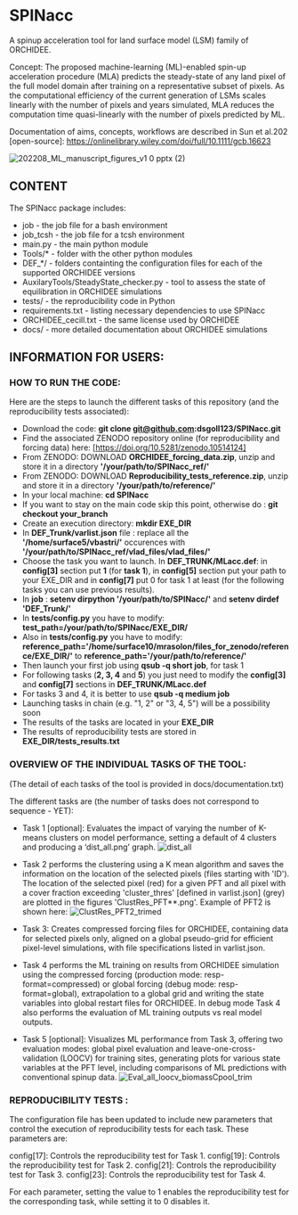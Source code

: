 # SPINacc
A spinup acceleration tool for land surface model (LSM) family of ORCHIDEE.

Concept: The proposed machine-learning (ML)-enabled spin-up acceleration procedure (MLA) predicts the steady-state of any land pixel of the full model domain after training on a representative subset of pixels. As the computational efficiency of the current generation of LSMs scales linearly with the number of pixels and years simulated, MLA reduces the computation time quasi-linearly with the number of pixels predicted by ML. 

Documentation of aims, concepts, workflows are described in Sun et al.202 [open-source]: https://onlinelibrary.wiley.com/doi/full/10.1111/gcb.16623

![202208_ML_manuscript_figures_v1 0 pptx (2)](https://user-images.githubusercontent.com/79981678/209093236-1601237a-7959-42b6-b6f1-306be1bc0b44.png)

## CONTENT
The SPINacc package includes:
* job - the job file for a bash environment
* job_tcsh - the job file for a tcsh environment
* main.py - the main python module
* Tools/* - folder with the other python modules
* DEF_*/  - folders containting the configuration files for each of the supported ORCHIDEE versions
* AuxilaryTools/SteadyState_checker.py - tool to assess the state of equilibration in ORCHIDEE simulations
* tests/ - the reproducibility code in Python
* requirements.txt - listing necessary dependencies to use SPINacc
* ORCHIDEE_cecill.txt - the same license used by ORCHIDEE
* docs/ - more detailed documentation about ORCHIDEE simulations
 
## INFORMATION FOR USERS:
### HOW TO RUN THE CODE:


Here are the steps to launch the different tasks of this repository (and the reproducibility tests associated):

* Download the code: **git clone git@github.com:dsgoll123/SPINacc.git**
* Find the associated ZENODO repository online (for reproducibility and forcing data) here: [https://doi.org/10.5281/zenodo.10514124]
* From ZENODO: DOWNLOAD __ORCHIDEE_forcing_data.zip__, unzip and store it in a directory **'/your/path/to/SPINacc_ref/'**
* From ZENODO: DOWNLOAD __Reproducibility_tests_reference.zip__, unzip and store it in a directory __'/your/path/to/reference/'__ 
* In your local machine:  __cd SPINacc__
* If you want to stay on the main code skip this point, otherwise do : __git checkout your_branch__
* Create an execution directory: __mkdir EXE_DIR__
* In __DEF_Trunk/varlist.json__ file : replace all the __'/home/surface5/vbastri/'__ occurences with **'/your/path/to/SPINacc_ref/vlad_files/vlad_files/'**
* Choose the task you want to launch. In **DEF_TRUNK/MLacc.def**: in __config[3]__ section put **1** (for __task 1__), in __config[5]__ section put your path to your EXE_DIR and in __config[7]__ put 0 for task 1 at least (for the following tasks you can use previous results). 
* In __job__ : __setenv dirpython '/your/path/to/SPINacc/'__ and __setenv dirdef 'DEF_Trunk/'__
* In **tests/config.py** you have to modify: __test_path=/your/path/to/SPINacc/EXE_DIR/__
* Also in **tests/config.py** you have to modify: __reference_path='/home/surface10/mrasolon/files_for_zenodo/reference/EXE_DIR/'__ to __reference_path='/your/path/to/reference/'__
* Then launch your first job using  **qsub -q short job**, for task 1
* For following tasks (**2, 3, 4** and **5**) you just need to modify the **config[3]** and **config[7]** sections in **DEF_TRUNK/MLacc.def** 
* For tasks 3 and 4, it is better to use **qsub -q medium job**
* Launching tasks in chain (e.g. "1, 2" or "3, 4, 5") will be a possibility soon 
* The results of the tasks are located in your **EXE_DIR**
* The results of reproducibility tests are stored in **EXE_DIR/tests_results.txt**


### OVERVIEW OF THE INDIVIDUAL TASKS OF THE TOOL:
(The detail of each tasks of the tool is provided in docs/documentation.txt)

The different tasks are (the number of tasks does not correspond to sequence - YET):
* Task 1 [optional]: Evaluates the impact of varying the number of K-means clusters on model performance, setting a default of 4 clusters and producing a ‘dist_all.png’ graph.
![dist_all](https://user-images.githubusercontent.com/79981678/197764400-deaac192-a26b-4f38-8eb1-6a0b50da65c9.png)

* Task 2 performs the clustering using a K mean algorithm and saves the information on the location of the selected pixels (files starting with 'ID'). The location of the selected pixel (red) for a given PFT and all pixel with a cover fraction exceeding 'cluster_thres' [defined in varlist.json] (grey) are plotted in the figures 'ClustRes_PFT**.png'. Example of PFT2 is shown here:
![ClustRes_PFT2_trimed](https://user-images.githubusercontent.com/79981678/197765127-05ef8271-79a0-4775-803c-a1759c413376.png)

* Task 3: Creates compressed forcing files for ORCHIDEE, containing data for selected pixels only, aligned on a global pseudo-grid for efficient pixel-level simulations, with file specifications listed in varlist.json.

* Task 4 performs the ML training on results from ORCHIDEE simulation using the compressed forcing (production mode: resp-format=compressed) or global forcing (debug mode: resp-format=global), extrapolation to a global grid and writing the state variables into global restart files for ORCHIDEE. In debug mode Task 4 also performs the evaluation of ML training outputs vs real model outputs.

* Task 5 [optional]: Visualizes ML performance from Task 3, offering two evaluation modes: global pixel evaluation and leave-one-cross-validation (LOOCV) for training sites, generating plots for various state variables at the PFT level, including comparisons of ML predictions with conventional spinup data.
![Eval_all_loocv_biomassCpool_trim](https://user-images.githubusercontent.com/79981678/197768665-c868f95b-d7f4-4a2f-a942-d37c9e509596.png)


### REPRODUCIBILITY TESTS : 
The configuration file has been updated to include new parameters that control the execution of reproducibility tests for each task. These parameters are:

config[17]: Controls the reproducibility test for Task 1.
config[19]: Controls the reproducibility test for Task 2.
config[21]: Controls the reproducibility test for Task 3.
config[23]: Controls the reproducibility test for Task 4.

For each parameter, setting the value to 1 enables the reproducibility test for the corresponding task, while setting it to 0 disables it.




